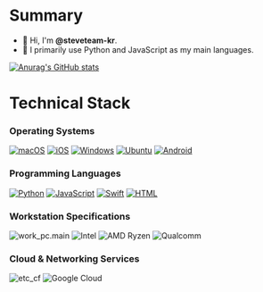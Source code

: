 # Summary
- 👋 Hi, I'm **@steveteam-kr**.  
- 👀 I primarily use Python and JavaScript as my main languages.

[![Anurag's GitHub stats](https://github-readme-stats.vercel.app/api?username=steveteam-kr)](https://github.com/anuraghazra/github-readme-stats)

# Technical Stack
### Operating Systems
[![macOS](https://img.shields.io/badge/macOS-000000?logo=apple&logoColor=F0F0F0)](#)
[![iOS](https://img.shields.io/badge/iOS-000000?&logo=apple&logoColor=white)](#)
[![Windows](https://custom-icon-badges.demolab.com/badge/Windows-0078D6?logo=windows11&logoColor=white)](#)
[![Ubuntu](https://img.shields.io/badge/Ubuntu-E95420?logo=ubuntu&logoColor=white)](#)
[![Android](https://img.shields.io/badge/Android-3DDC84?logo=android&logoColor=white)](#)
### Programming Languages
[![Python](https://img.shields.io/badge/Python-3776AB?logo=python&logoColor=fff)](#)
[![JavaScript](https://img.shields.io/badge/JavaScript-F7DF1E?logo=javascript&logoColor=000)](#)
[![Swift](https://img.shields.io/badge/Swift-F54A2A?logo=swift&logoColor=white)](#)
[![HTML](https://img.shields.io/badge/HTML-%23E34F26.svg?logo=html5&logoColor=white)](#)
### Workstation Specifications
![work_pc.main](https://img.shields.io/badge/Apple-Silicon-999999?logo=apple&logoColor=white)
![Intel](https://img.shields.io/badge/Intel-Core-0071C5?logo=intel&logoColor=white)
![AMD Ryzen](https://img.shields.io/badge/AMD-Ryzen-ED1C24?logo=amd&logoColor=white)
![Qualcomm](https://img.shields.io/badge/Qualcomm-Snapdragon-3253DC?logo=qualcomm&logoColor=white)
### Cloud & Networking Services
![etc_cf](https://img.shields.io/badge/Cloudflare-F38020?logo=Cloudflare&logoColor=white)
![Google Cloud](https://img.shields.io/badge/Google_Cloud-4285F4?logo=google-cloud&logoColor=white)
